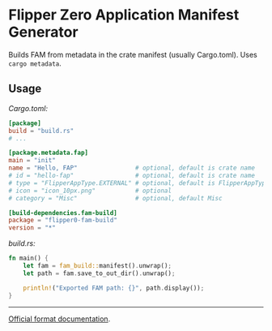 # Flipper Zero Application Manifest __Generator__

Builds FAM from metadata in the crate manifest (usually Cargo.toml).
Uses `cargo metadata`.


## Usage

_Cargo.toml:_
```toml
[package]
build = "build.rs"
# ...

[package.metadata.fap]
main = "init"
name = "Hello, FAP"                # optional, default is crate name
# id = "hello-fap"                 # optional, default is crate name
# type = "FlipperAppType.EXTERNAL" # optional, default is FlipperAppType.EXTERNAL
# icon = "icon_10px.png"           # optional
# category = "Misc"                # optional, default Misc

[build-dependencies.fam-build]
package = "flipper0-fam-build"
version = "*"
```

_build.rs:_
```rust
fn main() {
	let fam = fam_build::manifest().unwrap();
	let path = fam.save_to_out_dir().unwrap();

	println!("Exported FAM path: {}", path.display());
}
```


- - -

[Official format documentation](https://github.com/flipperdevices/flipperzero-firmware/blob/release-candidate/documentation/AppManifests.md).

